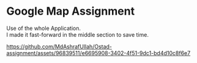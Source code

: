# Google Map Assignment

Use of the whole Application.
<br> I made it fast-forward in the middle section to save time.</b>

https://github.com/MdAshrafUllah/Ostad-assignment/assets/96839511/e6695908-3402-4f51-9dc1-bd4d10c8f6e7
